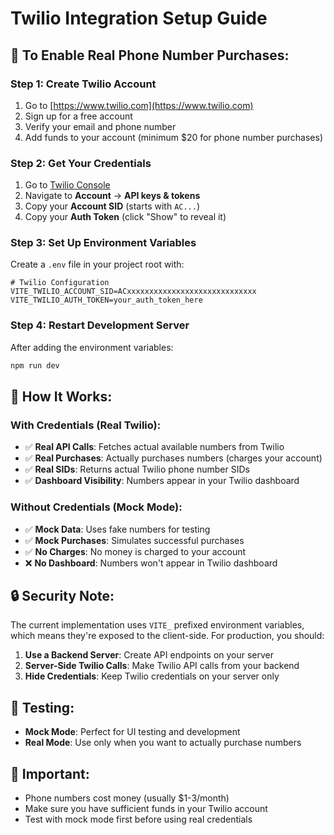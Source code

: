 # Twilio Integration Setup Guide

## 🔧 **To Enable Real Phone Number Purchases:**

### **Step 1: Create Twilio Account**
1. Go to [https://www.twilio.com](https://www.twilio.com)
2. Sign up for a free account
3. Verify your email and phone number
4. Add funds to your account (minimum $20 for phone number purchases)

### **Step 2: Get Your Credentials**
1. Go to [Twilio Console](https://console.twilio.com/)
2. Navigate to **Account** → **API keys & tokens**
3. Copy your **Account SID** (starts with `AC...`)
4. Copy your **Auth Token** (click "Show" to reveal it)

### **Step 3: Set Up Environment Variables**
Create a `.env` file in your project root with:

```env
# Twilio Configuration
VITE_TWILIO_ACCOUNT_SID=ACxxxxxxxxxxxxxxxxxxxxxxxxxxxxx
VITE_TWILIO_AUTH_TOKEN=your_auth_token_here
```

### **Step 4: Restart Development Server**
After adding the environment variables:
```bash
npm run dev
```

## 🎯 **How It Works:**

### **With Credentials (Real Twilio):**
- ✅ **Real API Calls**: Fetches actual available numbers from Twilio
- ✅ **Real Purchases**: Actually purchases numbers (charges your account)
- ✅ **Real SIDs**: Returns actual Twilio phone number SIDs
- ✅ **Dashboard Visibility**: Numbers appear in your Twilio dashboard

### **Without Credentials (Mock Mode):**
- ✅ **Mock Data**: Uses fake numbers for testing
- ✅ **Mock Purchases**: Simulates successful purchases
- ✅ **No Charges**: No money is charged to your account
- ❌ **No Dashboard**: Numbers won't appear in Twilio dashboard

## 🔒 **Security Note:**
The current implementation uses `VITE_` prefixed environment variables, which means they're exposed to the client-side. For production, you should:

1. **Use a Backend Server**: Create API endpoints on your server
2. **Server-Side Twilio Calls**: Make Twilio API calls from your backend
3. **Hide Credentials**: Keep Twilio credentials on your server only

## 📱 **Testing:**
- **Mock Mode**: Perfect for UI testing and development
- **Real Mode**: Use only when you want to actually purchase numbers

## 🚨 **Important:**
- Phone numbers cost money (usually $1-3/month)
- Make sure you have sufficient funds in your Twilio account
- Test with mock mode first before using real credentials
